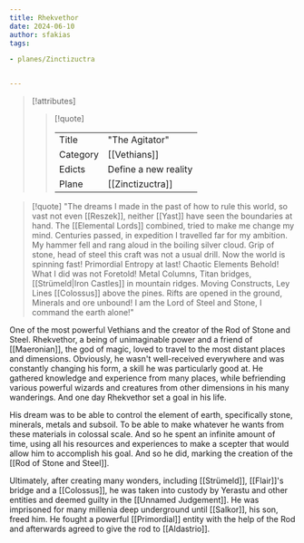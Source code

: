 ```yaml
---
title: Rhekvethor
date: 2024-06-10
author: sfakias
tags:

- planes/Zinctizuctra


---
```

> [!attributes]
> 
> > [!quote]
> >
> > | | |
> > | --- | --- |
> > | Title | "The Agitator" |
> > | Category | [[Vethians]] |
> > | Edicts | Define a new reality |
> > | Plane | [[Zinctizuctra]] |

> [!quote] 
>"The dreams I made in the past
>of how to rule this world, so vast
>not even [[Reszek]], neither [[Yast]]
>have seen the boundaries at hand.
>The [[Elemental Lords]] combined,
>tried to make me change my mind.
>Centuries passed, in expedition
>I travelled far for my ambition.
>My hammer fell and rang aloud
>in the boiling silver cloud.
>Grip of stone, head of steel
>this craft was not a usual drill.
>Now the world is spinning fast!
>Primordial Entropy at last!
>Chaotic Elements Behold!
>What I did was not Foretold!
>Metal Columns, Titan bridges,
>[[Strümeld|Iron Castles]] in mountain ridges.
>Moving Constructs, Ley Lines
>[[Colossus]] above the pines.
>Rifts are opened in the ground,
>Minerals and ore unbound!
>I am the Lord of Steel and Stone,
>I command the earth alone!"


One of the most powerful Vethians and the creator of the Rod of Stone and Steel. Rhekvethor, a being of unimaginable power and a friend of [[Maeronian]], the god of magic, loved to travel to the most distant places and dimensions. Obviously, he wasn't well-received everywhere and was constantly changing his form, a skill he was particularly good at. He gathered knowledge and experience from many places, while befriending various powerful wizards and creatures from other dimensions in his many wanderings. And one day Rhekvethor set a goal in his life.

His dream was to be able to control the element of earth, specifically stone, minerals, metals and subsoil. To be able to make whatever he wants from these materials in colossal scale. And so he spent an infinite amount of time, using all his resources and experiences to make a scepter that would allow him to accomplish his goal. And so he did, marking the creation of the [[Rod of Stone and Steel]].

Ultimately, after creating many wonders, including [[Strümeld]], [[Flair]]'s bridge and a [[Colossus]], he was taken into custody by Yerastu and other entities and deemed guilty in the [[Unnamed Judgement]]. He was imprisoned for many millenia deep underground until [[Salkor]], his son, freed him. He fought a powerful [[Primordial]] entity with the help of the Rod and afterwards agreed to give the rod to [[Aldastrio]].